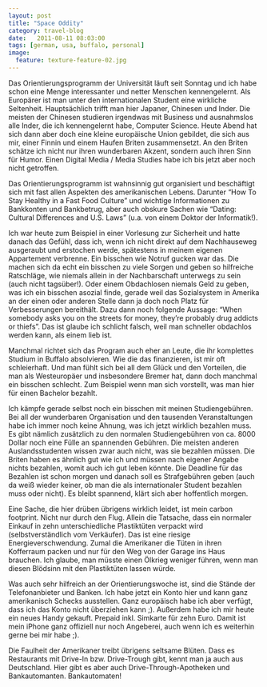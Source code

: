 ```yaml
---
layout: post
title: "Space Oddity"
category: travel-blog
date:   2011-08-11 08:03:00
tags: [german, usa, buffalo, personal]
image:
  feature: texture-feature-02.jpg
---
```


Das Orientierungsprogramm der Universität läuft seit Sonntag und ich habe schon eine Menge interessanter und netter Menschen kennengelernt. Als Europärer ist man unter den internationalen Student eine wirkliche Seltenheit. Hauptsächlich trifft man hier Japaner, Chinesen und Inder. Die meisten der Chinesen studieren irgendwas mit Business und ausnahmslos alle Inder, die ich kennengelernt habe, Computer Science. Heute Abend hat sich dann aber doch eine kleine europäische Union gebildet, die sich aus mir, einer Finnin und einem Haufen Briten zusammensetzt. An den Briten schätze ich nicht nur ihren wunderbaren Akzent, sondern auch ihren Sinn für Humor. Einen Digital Media / Media Studies habe ich bis jetzt aber noch nicht getroffen.

Das Orientierungsprogramm ist wahnsinnig gut organisiert und beschäftigt sich mit fast allen Aspekten des amerikanischen Lebens. Darunter “How To Stay Healthy in a Fast Food Culture” und wichtige Informationen zu Bankkonten und Bankbetrug, aber auch obskure Sachen wie “Dating: Cultural Differences and U.S. Laws” (u.a. von einem Doktor der Informatik!). 

Ich war heute zum Beispiel in einer Vorlesung zur Sicherheit und hatte danach das Gefühl, dass ich, wenn ich nicht direkt auf dem Nachhauseweg ausgeraubt und erstochen werde, spätestens in meinem eigenen Appartement verbrenne. Ein bisschen wie Notruf gucken war das. Die machen sich da echt ein bisschen zu viele Sorgen und geben so hilfreiche Ratschläge, wie niemals allein in der Nachbarschaft unterwegs zu sein (auch nicht tagsüber!). Oder einem Obdachlosen niemals Geld zu geben, was ich ein bisschen asozial finde, gerade weil das Sozialsystem in Amerika an der einen oder anderen Stelle dann ja doch noch Platz für Verbesserungen bereithält. Dazu dann noch folgende Aussage: “When somebody asks you on the streets for money, they’re probably drug addicts or thiefs”. Das ist glaube ich schlicht falsch, weil man schneller obdachlos werden kann, als einem lieb ist.

Manchmal richtet sich das Program auch eher an Leute, die ihr komplettes Studium in Buffalo absolvieren. Wie die das finanzieren, ist mir oft schleierhaft. Und man fühlt sich bei all dem Glück und den Vorteilen, die man als Westeuropäer und insbesondere Bremer hat, dann doch manchmal ein bisschen schlecht. Zum Beispiel wenn man sich vorstellt, was man hier für einen Bachelor bezahlt.

Ich kämpfe gerade selbst noch ein bisschen mit meinen Studiengebühren. Bei all der wunderbaren Organisation und den tausenden Veranstaltungen habe ich immer noch keine Ahnung, was ich jetzt wirklich bezahlen muss. Es gibt nämlich zusätzlich zu den normalen Studiengebühren von ca. 8000 Dollar noch eine Fülle an spannenden Gebühren. Die meisten anderen Auslandsstudenten wissen zwar auch nicht, was sie bezahlen müssen. Die Briten haben es ähnlich gut wie ich und müssen nach eigener Angabe nichts bezahlen, womit auch ich gut leben könnte. Die Deadline für das Bezahlen ist schon morgen und danach soll es Strafgebühren geben (auch da weiß wieder keiner, ob man die als internationaler Student bezahlen muss oder nicht). Es bleibt spannend, klärt sich aber hoffentlich morgen.

Eine Sache, die hier drüben übrigens wirklich leidet, ist mein carbon footprint. Nicht nur durch den Flug. Allein die Tatsache, dass ein normaler Einkauf in zehn unterschiedliche Plastiktüten verpackt wird (selbstverständlich vom Verkäufer). Das ist eine riesige Energieverschwendung. Zumal die Amerikaner die Tüten in ihren Kofferraum packen und nur für den Weg von der Garage ins Haus brauchen. Ich glaube, man müsste einen Ölkrieg weniger führen, wenn man diesen Blödsinn mit den Plastiktüten lassen würde. 

Was auch sehr hilfreich an der Orientierungswoche ist, sind die Stände der Telefonanbieter und Banken. Ich habe jetzt ein Konto hier und kann ganz amerikanisch Schecks ausstellen. Ganz europäisch habe ich aber verfügt, dass ich das Konto nicht überziehen kann ;). 
Außerdem habe ich mir heute ein neues Handy gekauft. Prepaid inkl. Simkarte für zehn Euro. Damit ist mein iPhone ganz offiziell nur noch Angeberei, auch wenn ich es weiterhin gerne bei mir habe ;).

Die Faulheit der Amerikaner treibt übrigens seltsame Blüten. Dass es Restaurants mit Drive-In bzw. Drive-Trough gibt, kennt man ja auch aus Deutschland. Hier gibt es aber auch Drive-Through-Apotheken und Bankautomanten. Bankautomaten!
